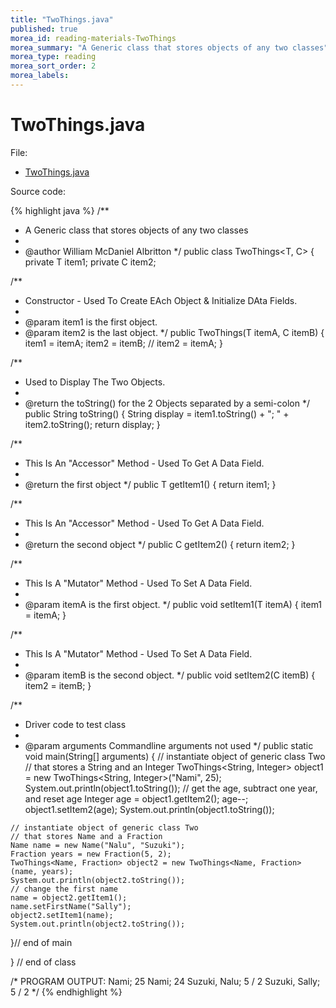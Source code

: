```yaml
---
title: "TwoThings.java"
published: true
morea_id: reading-materials-TwoThings
morea_summary: "A Generic class that stores objects of any two classes"
morea_type: reading
morea_sort_order: 2
morea_labels:
---
```


# TwoThings.java

File: 

  * [TwoThings.java](../examples/TwoThings.java)

Source code:

{% highlight java %}
/**
 * A Generic class that stores objects of any two classes
 * 
 * @author William McDaniel Albritton
 */
public class TwoThings<T, C> {
  private T item1;
  private C item2;

  /**
   * Constructor - Used To Create EAch Object & Initialize DAta Fields.
   * 
   * @param item1 is the first object.
   * @param item2 is the last object.
   */
  public TwoThings(T itemA, C itemB) {
    item1 = itemA;
    item2 = itemB;
    // item2 = itemA;
  }

  /**
   * Used to Display The Two Objects.
   * 
   * @return the toString() for the 2 Objects separated by a semi-colon
   */
  public String toString() {
    String display = item1.toString() + "; " + item2.toString();
    return display;
  }

  /**
   * This Is An "Accessor" Method - Used To Get A Data Field.
   * 
   * @return the first object
   */
  public T getItem1() {
    return item1;
  }

  /**
   * This Is An "Accessor" Method - Used To Get A Data Field.
   * 
   * @return the second object
   */
  public C getItem2() {
    return item2;
  }

  /**
   * This Is A "Mutator" Method - Used To Set A Data Field.
   *
   * @param itemA is the first object.
   */
  public void setItem1(T itemA) {
    item1 = itemA;
  }

  /**
   * This Is A "Mutator" Method - Used To Set A Data Field.
   *
   * @param itemB is the second object.
   */
  public void setItem2(C itemB) {
    item2 = itemB;
  }

  /**
   * Driver code to test class
   * 
   * @param arguments Commandline arguments not used
   */
  public static void main(String[] arguments) {
    // instantiate object of generic class Two
    // that stores a String and an Integer
    TwoThings<String, Integer> object1 = new TwoThings<String, Integer>("Nami", 25);
    System.out.println(object1.toString());
    // get the age, subtract one year, and reset age
    Integer age = object1.getItem2();
    age--;
    object1.setItem2(age);
    System.out.println(object1.toString());

    // instantiate object of generic class Two
    // that stores Name and a Fraction
    Name name = new Name("Nalu", "Suzuki");
    Fraction years = new Fraction(5, 2);
    TwoThings<Name, Fraction> object2 = new TwoThings<Name, Fraction>(name, years);
    System.out.println(object2.toString());
    // change the first name
    name = object2.getItem1();
    name.setFirstName("Sally");
    object2.setItem1(name);
    System.out.println(object2.toString());
  }// end of main

} // end of class

/*
PROGRAM OUTPUT:
    Nami; 25
    Nami; 24
    Suzuki, Nalu; 5 / 2
    Suzuki, Sally; 5 / 2
*/
{% endhighlight %}
  
  